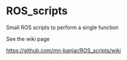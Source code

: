 # ROS_scripts

Small ROS scripts to perform a single function

See the wiki page 

https://github.com/mn-banjar/ROS_scripts/wiki
